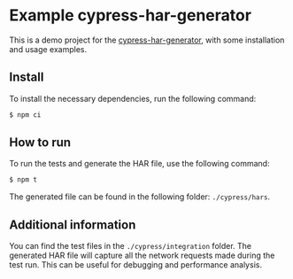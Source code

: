 # Example cypress-har-generator

This is a demo project for the [cypress-har-generator](https://github.com/NeuraLegion/cypress-har-generator), with some installation and usage examples.

## Install

To install the necessary dependencies, run the following command:

```bash
$ npm ci
```

## How to run

To run the tests and generate the HAR file, use the following command:

```bash
$ npm t
```

The generated file can be found in the following folder: `./cypress/hars`.

## Additional information

You can find the test files in the `./cypress/integration` folder. The generated HAR file will capture all the network requests made during the test run. This can be useful for debugging and performance analysis.
